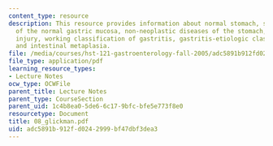 ```yaml
---
content_type: resource
description: This resource provides information about normal stomach, structural units
  of the normal gastric mucosa, non-neoplastic diseases of the stomach, patterns of
  injury, working classification of gastritis, gastritis-etiologic classification,
  and intestinal metaplasia.
file: /media/courses/hst-121-gastroenterology-fall-2005/adc5891b912fd0242999bf47dbf3dea3_08_glickman.pdf
file_type: application/pdf
learning_resource_types:
- Lecture Notes
ocw_type: OCWFile
parent_title: Lecture Notes
parent_type: CourseSection
parent_uid: 1c4b8ea0-5de6-6c17-9bfc-bfe5e773f8e0
resourcetype: Document
title: 08_glickman.pdf
uid: adc5891b-912f-d024-2999-bf47dbf3dea3
---
```

